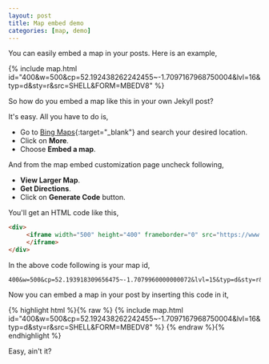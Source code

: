 ```yaml
---
layout: post
title: Map embed demo
categories: [map, demo]
---
```


You can easily embed a map in your posts. Here is an example,  

{% include map.html id="400&w=500&cp=52.192438262242455~-1.7097167968750004&lvl=16&typ=d&sty=r&src=SHELL&FORM=MBEDV8" %}

So how do you embed a map like this in your own Jekyll post?
<!--more-->

It's easy. All you have to do is,  
 - Go to [Bing Maps](https://www.bing.com/maps){:target="_blank"} and search your desired location.  
 - Click on **More**.  
 - Choose **Embed a map**.  

And from the map embed customization page uncheck following,  

 - **View Larger Map**.  
 - **Get Directions**.  
 - Click on **Generate Code** button.  

You'll get an HTML code like this,  

```html
<div>
     <iframe width="500" height="400" frameborder="0" src="https://www.bing.com/maps/embed?h=400&w=500&cp=52.193918309656475~-1.7079960000000072&lvl=15&typ=d&sty=r&src=SHELL&FORM=MBEDV8" scrolling="no">
     </iframe>
</div>
```

In the above code following is your map id,  

```text
400&w=500&cp=52.193918309656475~-1.7079960000000072&lvl=15&typ=d&sty=r&src=SHELL&FORM=MBEDV8
```

Now you can embed a map in your post by inserting this code in it,  

{% highlight html %}{% raw %}
{% include map.html id="400&w=500&cp=52.192438262242455~-1.7097167968750004&lvl=16&typ=d&sty=r&src=SHELL&FORM=MBEDV8" %}
{% endraw %}{% endhighlight %}

Easy, ain't it?  
